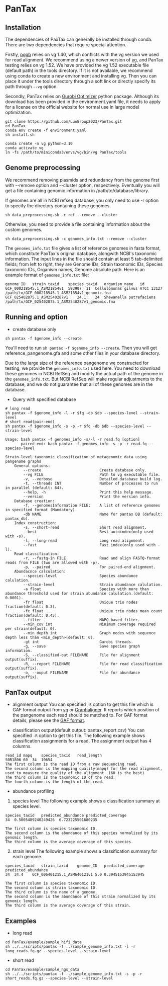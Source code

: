 # PanTax

## Installation
The dependencies of PaxTax can generally be installed through conda. There are two dependencies that require special attention. 

Firstly, [pggb](https://github.com/pangenome/pggb.git) relies on vg 1.40, which conflicts with the vg version we used for read alignment. We recommend using a newer version of [vg](https://github.com/vgteam/vg.git), and PanTax testing relies on vg 1.52. We have provided the vg 1.52 executable file (default path) in the tools directory. If it is not available, we recommend using conda to create a new environment and installing vg. Then you can place it under the tools directory through a soft link or directly specify its path through `--vg` option.

Secondly, PanTax relies on [Gurobi Optimizer](https://www.gurobi.com/solutions/gurobi-optimizer/) python package. Although its download has been provided in the environment.yaml file, it needs to apply for a license on the official website for normal use in large model optimization. 

```
git clone https://github.com/LuoGroup2023/PanTax.git
cd PanTax
conda env create -f environment.yaml
sh install.sh

conda create -n vg python=3.10
conda activate vg
ln -fs /path/to/miniconda3/envs/vg/bin/vg PanTax/tools
```

## Genome preprocessing

We recommend removing plasmids and redundancy from the genome first with --remove option and --cluster option, respectively. Eventually you will get a file containing genomic information in /path/to/database/library.

If genomes are all in NCBI refseq database, you only need to use -r option to specify the directory containing these genomes.

```
sh data_preprocessing.sh -r ref --remove --cluster
```
Otherwise, you need to provide a file containing information about the custom genomes.
```
sh data_preprocessing.sh -c genomes_info.txt --remove --cluster
```
The `genomes_info.txt` file gives a list of reference genomes in fasta format, which constitute PaxTax's original database, alongwith NCBI's taxonomic information. The input lines in the file should contain at least 5 tab-delimited fields; from left to right, they are Genome IDs, Strain taxonomic IDs, Species taxonomic IDs, Organism names, Genome absolute path.
Here is an example format of `genomes_info.txt` file:
```
genome_ID	strain_taxid	species_taxid	organism_name	id
GCF_000218545.1_ASM21854v1	593907	11	Cellulomonas gilvus ATCC 13127	/path/to/GCF_000218545.1_ASM21854v1_genomic.fna
GCF_025402875.1_ASM2540287v1	24.1	24	Shewanella putrefaciens	/path/to/GCF_025402875.1_ASM2540287v1_genomic.fna
```

## Running and option
* create database only 
```
sh pantax -f $genome_info --create
```
You'll need to run `sh pantax -f $genome_info --create`. Then you will get reference_pangenome.gfa and some other files in your database directory. 

Due to the large size of the reference pangenome we constructed for testing, we provide the `genomes_info.txt` used here. You need to download these genomes in NCBI RefSeq and modify the actual path of the genome in the `genomes_info.txt`. But NCBI RefSeq will make regular adjustments to the database, and we do not guarantee that all of these genomes are in the database.

* Query with specified database
```
# long read
sh pantax -f $genome_info -l -r $fq -db $db --species-level --strain-level
# short read(pair-end)
sh pantax -f $genome_info -s -p -r $fq -db $db --species-level --strain-level
```


```
Usage: bash pantax -f genomes_info -s/-l -r read.fq [option]
       paired-end: bash pantax -f genomes_info -s -p -r read.fq --species-level

Strain-level taxonomic classification of metagenomic data using pangenome graphs
    General options:
        --create                          Create database only.
        --vg FILE                         Path to vg executable file.
        -v, --verbose                     Detailed database build log.
        -t, --threads INT                 Number of processes to run in parallel (default: 64).
        --help, -h                        Print this help message.
        --version                         Print the version info.
    Database creation:
        -f, --genomesInformation FILE:    A list of reference genomes in specified format (Mandatory).
        -db NAME                          Name for pantax DB (default: pantax_db).
    Index construction:
        -s, --short-read                  Short read alignment.
        --best                            Best autoindex(only used with -s).
        -l, --long-read                   Long read alignment.
        --fast                            Fast index(only used with -l).
    Read classification:
        -r, --fastq-in FILE               Read and align FASTQ-format reads from FILE (two are allowed with -p).
        -p, --paired                      For paired-end alignment.
    Abundacnce calculation:
        --species-level                   Species abundance calulation.
        --strain-level                    Strain abundance calulation.
        -a float                          Species with more than abundance threshold used for strain abundance calulation.(default: 0.0001).
        -fr float                         Unique trio nodes fraction(default: 0.3).
        -fc float                         Unique trio nodes mean count fraction(default: 0.45).
        --filter                          MAPQ-based filter.
        --min_cov int                     Minimum coverage required per strain(default: 0).
        --min_depth int                   Graph nodes with sequence depth less than <min_depth>(default: 0).
        -gt int                           Gurobi threads.
        -g, --save                        Save species graph information.
        -S, --classified-out FILENAME     File for alignment output(suffix).
        -R, --report FILENAME             File for read classification output(suffix).
        -o, --ouput FILENAME              File for abundance output(suffix).
```

## PanTax output
* alignment output
You can specified `-S` option to get this file which is GAF format output from [vg](https://github.com/vgteam/vg.git) or [Graphaligner](https://github.com/maickrau/GraphAligner). It reports which position of the pangenome each read should be matched to. For GAF format details, please see the [GAF format](https://github.com/lh3/gfatools/blob/master/doc/rGFA.md).

* classification output(default output: pantax_report.csv)
You can specified `-R` option to get this file. The following example shows classification assignments for a read. The assignment output has 4 columns.
```
read_id mapq    species_taxid   read_length
S0R1806	60	34	10654
The first column is the read ID from a raw sequencing read.
The second column is the mapping quality(mapq) for the read alignment, used to measure the quality of the alignment. (60 is the best)
The third column is the taxonomic ID of the read.
The fourth column is the length of the read.
```

* abundance profiling
1. species level
The following example shows a classification summary at species level. 
```
species_taxid	predicted_abundance	predicted_coverage
34	0.5005489240249426	6.723225501680235

The first column is species taxonomic ID.
The second column is the abundance of this species normalized by its genomic length.
The third column is the average coverage of this species.
```

2. strain level
The following example shows a classification summary for each genome. 
```
species_taxid	strain_taxid	genome_ID	predicted_coverage	predicted_abundance
34	34.4	GCF_006401215.1_ASM640121v1	5.0	0.3945153945153945

The first column is species taxonomic ID.
The second column is strain taxonomic ID.
The third column is the name of a genome.
The second column is the abundance of this strain normalized by its genomic length.
The third column is the average coverage of this strain.
```

## Examples

* long read
```
cd PanTax/example/sample_hifi_data
sh ../../scripts/pantax -f ../sample_genome_info.txt -l -r long_reads.fq.gz --species-level --strain-level
```
* short read
```
cd PanTax/example/sample_ngs_data
sh ../../scripts/pantax -f ../sample_genome_info.txt -s -p -r short_reads.fq.gz --species-level --strain-level
```